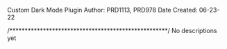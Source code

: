 Custom Dark Mode Plugin
Author: PRD1113, PRD978
Date Created: 06-23-22

/****************************************************/
No descriptions yet
